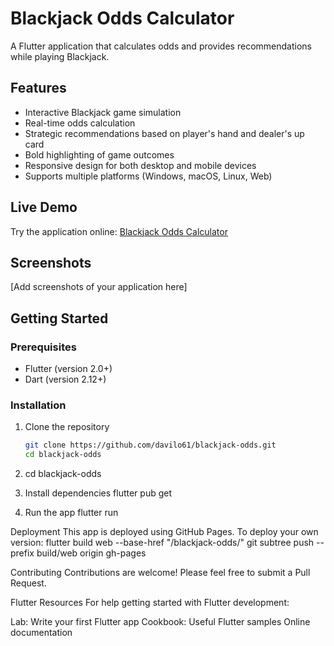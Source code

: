 # Blackjack Odds Calculator

A Flutter application that calculates odds and provides recommendations while playing Blackjack.

## Features

- Interactive Blackjack game simulation
- Real-time odds calculation
- Strategic recommendations based on player's hand and dealer's up card
- Bold highlighting of game outcomes
- Responsive design for both desktop and mobile devices
- Supports multiple platforms (Windows, macOS, Linux, Web)

## Live Demo

Try the application online: [Blackjack Odds Calculator](https://davilo61.github.io/blackjack-odds/)

## Screenshots

[Add screenshots of your application here]

## Getting Started

### Prerequisites

- Flutter (version 2.0+)
- Dart (version 2.12+)

### Installation

1. Clone the repository
   ```bash
   git clone https://github.com/davilo61/blackjack-odds.git
   cd blackjack-odds

2. cd blackjack-odds

3. Install dependencies
   flutter pub get

4. Run the app
   flutter run

Deployment
This app is deployed using GitHub Pages. To deploy your own version:
flutter build web --base-href "/blackjack-odds/"
git subtree push --prefix build/web origin gh-pages

Contributing
Contributions are welcome! Please feel free to submit a Pull Request.

Flutter Resources
For help getting started with Flutter development:

Lab: Write your first Flutter app
Cookbook: Useful Flutter samples
Online documentation